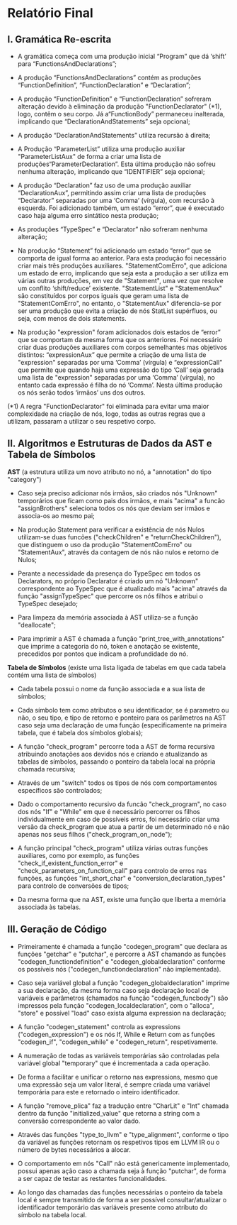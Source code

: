 # Relatório Final

## I. Gramática Re-escrita 

- A gramática começa com uma produção inicial “Program” que dá ‘shift’ para “FunctionsAndDeclarations”; 

- A produção “FunctionsAndDeclarations” contém as produções “FunctionDefinition”, “FunctionDeclaration” e “Declaration”; 

- A produção “FunctionDefinition” e “FunctionDeclaration” sofreram alteração devido à eliminação da produção "FunctionDeclarator" (*1), logo, contêm o seu corpo. Já a“FunctionBody” permaneceu inalterada, implicando que “DeclarationAndStatements” seja opcional; 

- A produção “DeclarationAndStatements” utiliza recursão à direita;

- A Produção “ParameterList” utiliza uma produção auxiliar "ParameterListAux" de forma a criar uma lista de produções“ParameterDeclaration”. Esta última produção não sofreu nenhuma alteração, implicando que “IDENTIFIER” seja opcional; 

- A produção “Declaration” faz uso de uma produção auxiliar “DeclarationAux”, permitindo assim criar uma lista de produções “Declarator” separadas por uma ‘Comma’ (vírgula), com recursão à esquerda. Foi adicionado também, um estado “error”, que é executado caso haja alguma erro sintático nesta produção; 

- As produções “TypeSpec” e “Declarator” não sofreram nenhuma alteração;
 
- Na produção “Statement” foi adicionado um estado “error” que se comporta de igual forma ao anterior. Para esta produção foi necessário criar mais três produções auxiliares. "StatementComErro", que adiciona um estado de erro, implicando que seja esta a produção a ser utiliza em várias outras produções, em vez de "Statement", uma vez que resolve um conflito ‘shift/reduce’ existente. "StatementList" e "StatementAux" são constituídos por corpos iguais que geram uma lista de "StatementComErro", no entanto, o "StatementAux" diferencia-se por ser uma produção que evita a criação de nós StatList supérfluos, ou seja, com menos de dois statements.

- Na produção "expression" foram adicionados dois estados de “error” que se comportam da mesma forma que os anteriores. Foi necessário criar duas produções auxiliares com corpos semelhantes mas objetivos distintos: “expressionAux” que  permite a criação de uma lista de "expression" separadas por uma ‘Comma’ (vírgula) e “expressionCall” que permite que quando haja uma expressão do tipo ‘Call’ seja gerada uma lista de "expression" separadas por uma ‘Comma’ (vírgula), no entanto cada expressão é filha do nó ‘Comma’. Nesta última produção os nós serão todos ‘irmãos’ uns dos outros. 

(*1) A regra "FunctionDeclarator" foi eliminada para evitar uma maior complexidade na criação de nós, logo, todas as outras regras que a utilizam, passaram a utilizar o seu respetivo corpo.



## II. Algoritmos e Estruturas de Dados da AST e Tabela de Símbolos

**AST**
(a estrutura utiliza um novo atributo no nó, a "annotation" do tipo "category")

- Caso seja preciso adicionar nós irmãos, são criados nós "Unknown" temporários que ficam como pais dos irmãos, e mais "acima" a funcão "assignBrothers" seleciona todos os nós que deviam ser irmãos e associa-os ao mesmo pai;

- Na produção Statement para verificar a existência de nós Nulos utilizam-se duas funcões ("checkChildren" e "returnCheckChildren"), que distinguem o uso da produção "StatementComErro" ou "StatementAux", através da contagem de nós não nulos e retorno de Nulos;

- Perante a necessidade da presença do TypeSpec em todos os Declarators, no próprio Declarator é criado um nó "Unknown" correspondente ao TypeSpec que é atualizado mais "acima" através da função "assignTypeSpec" que percorre os nós filhos e atribui o TypeSpec desejado;

- Para limpeza da memória associada à AST utiliza-se a função "deallocate";

- Para imprimir a AST é chamada a função "print_tree_with_annotations" que imprime a categoria do nó, token e anotação se existente, precedidos por pontos que indicam a profundidade do nó.

**Tabela de Símbolos**
(existe uma lista ligada de tabelas em que cada tabela contém uma lista de símbolos)

- Cada tabela possui o nome da função associada e a sua lista de símbolos;

- Cada símbolo tem como atributos o seu identificador, se é parametro ou não, o seu tipo, e tipo de retorno e ponteiro para os parâmetros na AST caso seja uma declaração de uma função (especificamente na primeira tabela, que é tabela dos símbolos globais); 

- A função "check_program" percorre toda a AST de forma recursiva atribuindo anotações aos devidos nós e criando e atualizando as tabelas de símbolos, passando o ponteiro da tabela local na própria chamada recursiva;

- Através de um "switch" todos os tipos de nós com comportamentos específicos são controlados;

- Dado o comportamento recursivo da funcão "check_program", no caso dos nós "If" e "While" em que é necessário percorrer os filhos individualmente em caso de possíveis erros, foi necessário criar uma versão da check_program que atua a partir de um determinado nó e não apenas nos seus filhos ("check_program_on_node");

- A função principal "check_program" utiliza várias outras funções auxiliares, como por exemplo, as funções "check_if_existent_function_error" e "check_parameters_on_function_call" para controlo de erros nas funções, as funções "int_short_char" e "conversion_declaration_types" para controlo de conversões de tipos;

- Da mesma forma que na AST, existe uma função que liberta a memória associada às tabelas.



## III. Geração de Código

- Primeiramente é chamada a função "codegen_program" que declara as funções "getchar" e "putchar", e percorre a AST chamando as funções "codegen_functiondefinition" e "codegen_globaldeclaration" conforme os possíveis nós ("codegen_functiondeclaration" não implementada).

- Caso seja variável global a função "codegen_globaldeclaration" imprime a sua declaração, da mesma forma caso seja declaração local de variáveis e parâmetros (chamados na função "codegen_funcbody") são impressos pela função "codegen_localdeclaration", com o "alloca", "store" e possível "load" caso exista alguma expression na declaração;

- A função "codegen_statement" controla as expressions ("codegen_expression") e os nós If, While e Return com as funções "codegen_if", "codegen_while" e "codegen_return", respetivamente.

- A numeração de todas as variáveis temporárias são controladas pela variável global "temporary" que é incrementada a cada operação.

- De forma a facilitar e unificar o retorno nas expressions, mesmo que uma expressão seja um valor literal, é sempre criada uma variável temporária para este e retornado o inteiro identificador.

- A função "remove_plica" faz a tradução entre "CharLit" e "Int" chamada dentro da função "initialized_value" que retorna a string com a conversão correspondente ao valor dado.

- Através das funções "type_to_llvm" e "type_alignment", conforme o tipo da variável as funções retornam os respetivos tipos em LLVM IR ou o número de bytes necessários a alocar. 

- O comportamento em nós "Call" não está genericamente implementado, possui apenas ação caso a chamada seja à função "putchar", de forma a ser capaz de testar as restantes funcionalidades.

- Ao longo das chamadas das funções necessárias o ponteiro da tabela local é sempre transmitido de forma a ser possível consultar/atualizar o identificador temporário das variáveis presente como atributo do símbolo na tabela local. 

